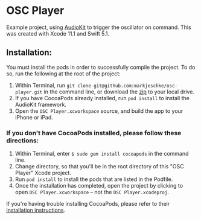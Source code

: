 # OSC Player
Example project, using [AudioKit](https://github.com/AudioKit/AudioKit) to trigger the oscillator on command. This was created with Xcode 11.1 and Swift 5.1.

## Installation:
You must install the pods in order to successfully compile the project. To do so, run the following at the root of the project:
1. Within Terminal, run `git clone git@github.com:markjeschke/osc-player.git` in the command line, or download the [zip](https://github.com/markjeschke/osc-player/archive/master.zip) to your local drive.
2. If you have CocoaPods already installed, run `pod install` to install the AudioKit framework.
3. Open the `OSC Player.xcworkspace` source, and build the app to your iPhone or iPad.

### If you don't have CocoaPods installed, please follow these directions:

1. Within Terminal, enter `$ sudo gem install cocoapods` in the command line.
2. Change directory, so that you'll be in the root directory of this "OSC Player" Xcode project. 
3. Run `pod install` to install the pods that are listed in the Podfile.
4. Once the installation has completed, open the project by clicking to open `OSC Player.xcworkspace` – not the `OSC Player.xcodeproj`.

If you're having trouble installing CocoaPods, please refer to their [installation instructions](https://cocoapods.org/#install).


